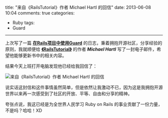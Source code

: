 title: "来自《RailsTutorial》作者 Michael Hartl 的回信"
date: 2013-06-08 10:04
comments: true
categories:
- Ruby
tags:
- Guard
---

上次写了一篇 **[在Rails项目中使用Guard](/2013/06/05/use-guard-in-rails-project/ "在Rails项目中使用Guard")** 的日志，秉着拥抱开源社区，分享经验的原则，我就顺便给 **[《RailsTutorial》](http://railstutorial.org/ "RailsTutorial")** 的作者 ***Michael Hartl*** 写了一封电子邮件，希望他能够更新书中的相关内容。

结果今天上班打开电脑发现他已经给我回信了：

<!-- more -->

![来自《RailsTutorial》作者 Michael Hartl 的回信](http://i683.photobucket.com/albums/vv200/howiehucn/MyBlogImages/RailsTutorialEmail.png)

说实话这封信和这件事情虽然简单，但是依然让我激动不已，因为这是我拥抱开源世界以来再一次感受到了社区的开放、平等、自由和分享的精神。

夸张点说，我这已经是为全世界人民学习 Ruby on Rails 的事业贡献了一份力量，不是吗？哈哈！XD
